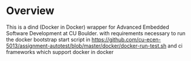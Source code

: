 # Overview

This is a dind (Docker in Docker) wrapper for Advanced
Embedded Software Development at CU Boulder.
with requirements necessary to run the docker bootstrap
start script in https://github.com/cu-ecen-5013/assignment-autotest/blob/master/docker/docker-run-test.sh
and ci frameworks which support docker in docker
